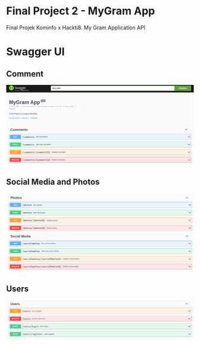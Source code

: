 # Final Project 2 - MyGram App

Final Projek Kominfo x Hackti8. My Gram Application API

# Swagger UI

## Comment

![](assets/comments.png)

## Social Media and Photos

![](assets/photos_and_social_media.png)

## Users

![](assets/users.png)

